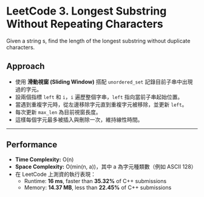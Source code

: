 # LeetCode 3. Longest Substring Without Repeating Characters
Given a string s, find the length of the longest substring without duplicate characters.

## Approach
- 使用 **滑動視窗 (Sliding Window)** 搭配 `unordered_set` 記錄目前子串中出現過的字元。  
- 設兩個指標 `left` 和 `i`，`i` 遍歷整個字串，`left` 指向當前子串起始位置。  
- 當遇到重複字元時，從左邊移除字元直到重複字元被移除，並更新 `left`。  
- 每次更新 `max_len` 為目前視窗長度。  
- 這樣每個字元最多被插入與刪除一次，維持線性時間。

---

## Performance
- **Time Complexity:** O(n)  
- **Space Complexity:** O(min(n, a))，其中 a 為字元種類數（例如 ASCII 128）  
- 在 LeetCode 上測資的執行表現：  
  - Runtime: **16 ms**, faster than **35.32%** of C++ submissions  
  - Memory: **14.37 MB**, less than **22.45%** of C++ submissions  
